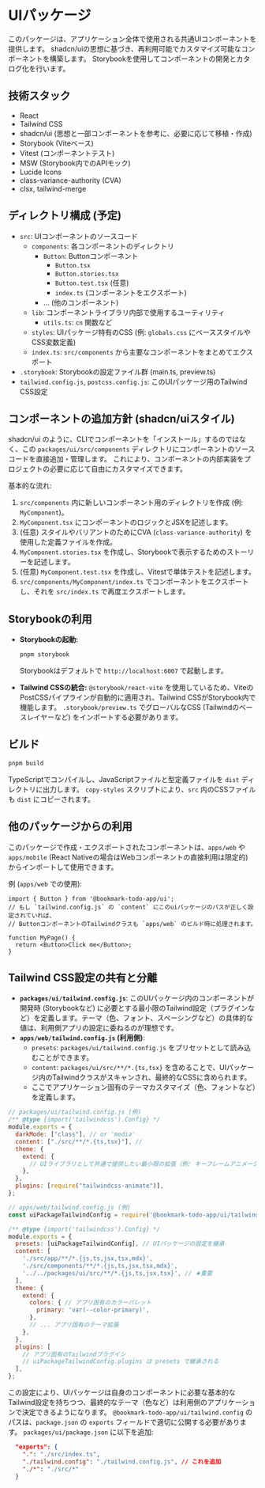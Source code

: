 # UIパッケージ

このパッケージは、アプリケーション全体で使用される共通UIコンポーネントを提供します。
shadcn/uiの思想に基づき、再利用可能でカスタマイズ可能なコンポーネントを構築します。
Storybookを使用してコンポーネントの開発とカタログ化を行います。

## 技術スタック

- React
- Tailwind CSS
- shadcn/ui (思想と一部コンポーネントを参考に、必要に応じて移植・作成)
- Storybook (Viteベース)
- Vitest (コンポーネントテスト)
- MSW (Storybook内でのAPIモック)
- Lucide Icons
- class-variance-authority (CVA)
- clsx, tailwind-merge

## ディレクトリ構成 (予定)

- `src`: UIコンポーネントのソースコード
  - `components`: 各コンポーネントのディレクトリ
    - `Button`: Buttonコンポーネント
      - `Button.tsx`
      - `Button.stories.tsx`
      - `Button.test.tsx` (任意)
      - `index.ts` (コンポーネントをエクスポート)
    - ... (他のコンポーネント)
  - `lib`: コンポーネントライブラリ内部で使用するユーティリティ
    - `utils.ts`: `cn` 関数など
  - `styles`: UIパッケージ特有のCSS (例: `globals.css` にベーススタイルやCSS変数定義)
  - `index.ts`: `src/components` から主要なコンポーネントをまとめてエクスポート
- `.storybook`: Storybookの設定ファイル群 (main.ts, preview.ts)
- `tailwind.config.js`, `postcss.config.js`: このUIパッケージ用のTailwind CSS設定

## コンポーネントの追加方針 (shadcn/uiスタイル)

shadcn/ui のように、CLIでコンポーネントを「インストール」するのではなく、この `packages/ui/src/components` ディレクトリにコンポーネントのソースコードを直接追加・管理します。
これにより、コンポーネントの内部実装をプロジェクトの必要に応じて自由にカスタマイズできます。

基本的な流れ:

1.  `src/components` 内に新しいコンポーネント用のディレクトリを作成 (例: `MyComponent`)。
2.  `MyComponent.tsx` にコンポーネントのロジックとJSXを記述します。
3.  (任意) スタイルやバリアントのためにCVA (`class-variance-authority`) を使用した定義ファイルを作成。
4.  `MyComponent.stories.tsx` を作成し、Storybookで表示するためのストーリーを記述します。
5.  (任意) `MyComponent.test.tsx` を作成し、Vitestで単体テストを記述します。
6.  `src/components/MyComponent/index.ts` でコンポーネントをエクスポートし、それを `src/index.ts` で再度エクスポートします。

## Storybookの利用

- **Storybookの起動:**
  ```bash
  pnpm storybook
  ```
  Storybookはデフォルトで `http://localhost:6007` で起動します。

- **Tailwind CSSの統合:**
  `@storybook/react-vite` を使用しているため、ViteのPostCSSパイプラインが自動的に適用され、Tailwind CSSがStorybook内で機能します。
  `.storybook/preview.ts` でグローバルなCSS (Tailwindのベースレイヤーなど) をインポートする必要があります。

## ビルド

```bash
pnpm build
```
TypeScriptでコンパイルし、JavaScriptファイルと型定義ファイルを `dist` ディレクトリに出力します。
`copy-styles` スクリプトにより、`src` 内のCSSファイルも `dist` にコピーされます。

## 他のパッケージからの利用

このパッケージで作成・エクスポートされたコンポーネントは、`apps/web` や `apps/mobile` (React Nativeの場合はWebコンポーネントの直接利用は限定的) からインポートして使用できます。

例 (`apps/web` での使用):
```tsx
import { Button } from '@bookmark-todo-app/ui';
// もし `tailwind.config.js` の `content` にこのuiパッケージのパスが正しく設定されていれば、
// ButtonコンポーネントのTailwindクラスも `apps/web` のビルド時に処理されます。

function MyPage() {
  return <Button>Click me</Button>;
}
```

## Tailwind CSS設定の共有と分離

-   **`packages/ui/tailwind.config.js`**: このUIパッケージ内のコンポーネントが開発時 (Storybookなど) に必要とする最小限のTailwind設定（プラグインなど）を定義します。テーマ（色、フォント、スペーシングなど）の具体的な値は、利用側アプリの設定に委ねるのが理想です。
-   **`apps/web/tailwind.config.js` (利用側)**:
    -   `presets`: `packages/ui/tailwind.config.js` をプリセットとして読み込むことができます。
    -   `content`: `packages/ui/src/**/*.{ts,tsx}` を含めることで、UIパッケージ内のTailwindクラスがスキャンされ、最終的なCSSに含められます。
    -   ここでアプリケーション固有のテーマカスタマイズ（色、フォントなど）を定義します。

```javascript
// packages/ui/tailwind.config.js (例)
/** @type {import('tailwindcss').Config} */
module.exports = {
  darkMode: ["class"], // or 'media'
  content: ["./src/**/*.{ts,tsx}"], //
  theme: {
    extend: {
      // UIライブラリとして共通で提供したい最小限の拡張（例: キーフレームアニメーション）
    },
  },
  plugins: [require("tailwindcss-animate")],
};

// apps/web/tailwind.config.js (例)
const uiPackageTailwindConfig = require('@bookmark-todo-app/ui/tailwind.config'); // プリセットとして読み込む場合

/** @type {import('tailwindcss').Config} */
module.exports = {
  presets: [uiPackageTailwindConfig], // UIパッケージの設定を継承
  content: [
    './src/app/**/*.{js,ts,jsx,tsx,mdx}',
    './src/components/**/*.{js,ts,jsx,tsx,mdx}',
    '../../packages/ui/src/**/*.{js,ts,jsx,tsx}', // ★重要
  ],
  theme: {
    extend: {
      colors: { // アプリ固有のカラーパレット
        primary: 'var(--color-primary)',
      },
      // ... アプリ固有のテーマ拡張
    },
  },
  plugins: [
    // アプリ固有のTailwindプラグイン
    // uiPackageTailwindConfig.plugins は presets で継承される
  ],
};
```
この設定により、UIパッケージは自身のコンポーネントに必要な基本的なTailwind設定を持ちつつ、最終的なテーマ（色など）は利用側のアプリケーションで決定できるようになります。
`@bookmark-todo-app/ui/tailwind.config` のパスは、`package.json` の `exports` フィールドで適切に公開する必要があります。
`packages/ui/package.json` に以下を追加:
```json
  "exports": {
    ".": "./src/index.ts",
    "./tailwind.config": "./tailwind.config.js", // これを追加
    "./*": "./src/*"
  }
```
